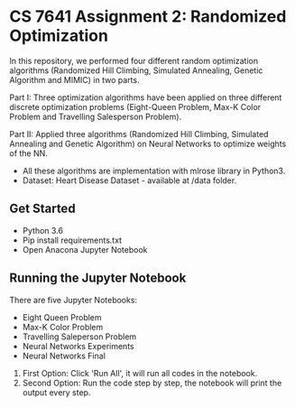 # CS 7641 Assignment 2: Randomized Optimization

In this repository, we performed four different random optimization algorithms (Randomized Hill Climbing, Simulated Annealing, Genetic Algorithm and MIMIC) in two parts. 

Part I: Three optimization algorithms have been applied on three different discrete optimization problems (Eight-Queen Problem, Max-K Color Problem and Travelling Salesperson Problem).


Part II: Applied three algorithms (Randomized Hill Climbing, Simulated Annealing and Genetic Algorithm) on Neural Networks to optimize weights of the NN.


- All these algorithms are implementation with mlrose library in Python3.
- Dataset: Heart Disease Dataset - available at /data folder.


## Get Started

- Python 3.6
- Pip install requirements.txt
- Open Anacona Jupyter Notebook


## Running the Jupyter Notebook

There are five Jupyter Notebooks:
- Eight Queen Problem
- Max-K Color Problem
- Travelling Saleperson Problem
- Neural Networks Experiments
- Neural Networks Final

1. First Option: Click 'Run All', it will run all codes in the notebook.
2. Second Option: Run the code step by step, the notebook will print the output every step.



